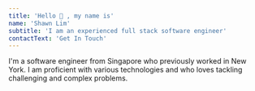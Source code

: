 ```yaml
---
title: 'Hello 👋 , my name is'
name: 'Shawn Lim'
subtitle: 'I am an experienced full stack software engineer'
contactText: 'Get In Touch'
---
```


I'm a software engineer from Singapore who previously worked in New York. I am proficient with various technologies and who loves tackling challenging and complex problems.
